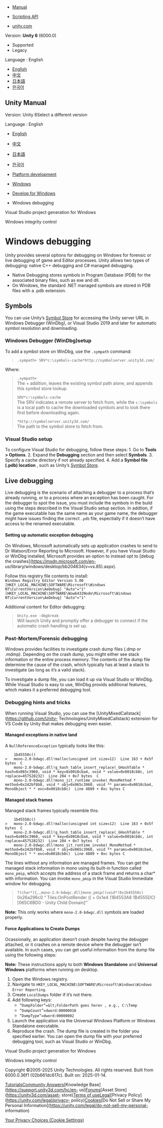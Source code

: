 [](https://docs.unity3d.com)

  * [Manual](../Manual/index.html)
  * [Scripting API](../ScriptReference/index.html)

  * [unity.com](https://unity.com/)

Version: **Unity 6** (6000.0)

  * Supported
  * Legacy

Language : English

  * [English](/Manual/WindowsDebugging.html)
  * [中文](/cn/current/Manual/WindowsDebugging.html)
  * [日本語](/ja/current/Manual/WindowsDebugging.html)
  * [한국어](/kr/current/Manual/WindowsDebugging.html)

[](https://docs.unity3d.com)

## Unity Manual

Version: Unity 6Select a different version

Language : English

  * [English](/Manual/WindowsDebugging.html)
  * [中文](/cn/current/Manual/WindowsDebugging.html)
  * [日本語](/ja/current/Manual/WindowsDebugging.html)
  * [한국어](/kr/current/Manual/WindowsDebugging.html)

  * [Platform development ](PlatformSpecific.html)
  * [Windows](Windows.html)
  * [Develop for Windows](windows-develop.html)
  * Windows debugging

[](VisualStudioprojectgenerationWindows.html)

Visual Studio project generation for Windows

[](WindowsLowIntegrity.html)

Windows integrity control

# Windows debugging

Unity provides several options for debugging on Windows for forensic or live
debugging of game and Editor processes. Unity allows two types of debugging:
native C++ debugging and C# managed debugging.

  * Native Debugging stores symbols in Program Database (PDB) for the associated binary files, such as exe and dll.
  * On Windows, the standard .NET managed symbols are stored in PDB files with a .pdb extension.

## Symbols

You can use Unity’s [Symbol Store](http://symbolserver.unity3d.com/) for
accessing the Unity server URL in Windows Debugger (WinDbg), or Visual Studio
2019 and later for automatic symbol resolution and downloading.

### Windows Debugger (WinDbg)setup

To add a symbol store on WinDbg, use the `.sympath` command:

> `.sympath+ SRV*c:\symbols-cache*http://symbolserver.unity3d.com/`

Where:

> `.sympath+`  
>  The + addition, leaves the existing symbol path alone, and appends this
> symbol store lookup.
>
> `SRV*c:\symbols-cache`  
>  The SRV indicates a remote server to fetch from, while the `c:\symbols` is
> a local path to cache the downloaded symbols and to look there first before
> downloading again.
>
> `*http://symbolserver.unity3d.com/`  
>  The path to the symbol store to fetch from.

### Visual Studio setup

To configure Visual Studio for debugging, follow these steps: 1\. Go to
**Tools > Options**. 2\. Expand the **Debugging** section and then select
**Symbols**. 3\. Specify a cache directory if not already specified. 4\. Add a
**Symbol file (.pdb) location** , such as Unity’s [Symbol
Store](http://symbolserver.unity3d.com/).

## Live debugging

Live debugging is the scenario of attaching a debugger to a process that’s
already running, or to a process where an exception has been caught. For the
debugger to spot the issue, you must include the symbols in the build using
the steps described in the Visual Studio setup section. In addtion, if the
game executable has the same name as your game name, the debugger might have
issues finding the correct `.pdb` file, espectially if it doesn’t have access
to the renamed executable.

#### Setting up automatic exception debugging

On Windows, Microsoft automatically sets up application crashes to send to Dr
Watson/Error Reporting to Microsoft. However, if you have Visual Studio or
WinDbg installed, Microsoft provides an option to instead opt to [debug the
crashes](https://msdn.microsoft.com/en-
us/library/windows/desktop/bb204634\(v=vs.85\).aspx).

Follow this registry file contents to install:  
` Windows Registry Editor Version 5.00
[HKEY_LOCAL_MACHINE\SOFTWARE\Microsoft\Windows NT\CurrentVersion\AeDebug]
"Auto"="1" [HKEY_LOCAL_MACHINE\SOFTWARE\Wow6432Node\Microsoft\Windows
NT\CurrentVersion\AeDebug] "Auto"="1" `

Additional content for Editor debugging:

> `Unity.exe -dbgbreak`  
>  Will launch Unity and promptly offer a debugger to connect if the automatic
> crash handling is set up.

### Post-Mortem/Forensic debugging

Windows provides facilities to investigate crash dump files (.dmp or .mdmp).
Depending on the crash dump, you might either see stack information or the
entire process memory. The contents of the dump file determine the cause of
the crash, which typically has at least a stack to investigate (as long as
it’s a valid stack).

To investigate a dump file, you can load it up via Visual Studio or WinDbg.
While Visual Studio is easy to use, WinDbg provids additional features, which
makes it a preferred debugging tool.

### Debugging hints and tricks

When running Visual Studio, you can use the
[UnityMixedCallstack](https://github.com/Unity-
Technologies/UnityMixedCallstack) extension for VS Code by Unity that makes
debugging even easier.

#### Managed exceptions in native land

A `NullReferenceException` typically looks like this:

    
    
        1b45558c()  
    >   mono-2.0-bdwgc.dll!malloc(unsigned int size=12)  Line 163 + 0x5f bytes  C  
        mono-2.0-bdwgc.dll!g_hash_table_insert_replace(_GHashTable * hash=0x065c3960, void * key=0x0018cba4, void * value=0x0018cb8c, int replace=457528232)  Line 204 + 0x7 bytes  C  
        mono-2.0-bdwgc.dll!mono_jit_runtime_invoke(_MonoMethod * method=0x242bf8b0, void * obj=0x065c3960, void ** params=0x0018cba4, MonoObject * * exc=0x0018cb8c)  Line 4889 + 0xc bytes C  
    

#### Managed stack frames

Managed stack frames typically resemble this:

    
    
        1b45558c()  
    >   mono-2.0-bdwgc.dll!malloc(unsigned int size=12)  Line 163 + 0x5f bytes  C  
        mono-2.0-bdwgc.dll!g_hash_table_insert_replace(_GHashTable * hash=0x065c3960, void * key=0x0018cba4, void * value=0x0018cb8c, int replace=457528232)  Line 204 + 0x7 bytes  C  
        mono-2.0-bdwgc.dll!mono_jit_runtime_invoke(_MonoMethod * method=0x242bf8b0, void * obj=0x065c3960, void ** params=0x0018cba4, MonoObject * * exc=0x0018cb8c)  Line 4889 + 0xc bytes C  
    

The lines without any information are managed frames. You can get the managed
stack information in mono using its built-in function called `mono_pmip`,
which accepts the address of a stack frame and returns a char* with
information. You can invoke `mono_pmip` in the Visual Studio Immediate window
for debugging.

> `?(char*){,,mono-2.0-bdwgc.dll}mono_pmip((void*)0x1b45558c)`  
>  0x26a296c0 “ Tiles:OnPostRender () + 0x1e4 (1B4553A8 1B4555DC) [065C6BD0 -
> Unity Child Domain]”`

**Note:** This only works where `mono-2.0-bdwgc.dll` symbols are loaded
properly.

#### Force Applications to Create Dumps

Ocassionally, an application doesn’t crash despite having the debugger
attached, or it crashes on a remote device where the debugger isn’t available.
In such cases, you can get useful information from the dump file using the
following steps:

**Note:** These instructions apply to both **Windows Standalone** and
**Universal Windows** platforms when running on desktop.

  1. Open the Windows registry.
  2. Navigate to `HKEY_LOCAL_MACHINE\SOFTWARE\Microsoft\Windows\Windows Error Reporting`.
  3. Create `LocalDumps` folder if it’s not there.
  4. Add following keys: 
     * `“DumpFolder”=&lt;FolderPath goes here> , e.g., C:\Temp`
     * `“DumpCount”=dword:00000010`
     * `“DumpType”=dword:00000002`
  5. Launch the application via the Universal Windows Platform or Windows Standalone executable.
  6. Reproduce the crash. The dump file is created in the folder you specified earlier. You can open the dump file with your preferred debugging tool, such as Visual Studio or WinDbg.

[](VisualStudioprojectgenerationWindows.html)

Visual Studio project generation for Windows

[](WindowsLowIntegrity.html)

Windows integrity control

Copyright ©2005-2025 Unity Technologies. All rights reserved. Built from
6000.0.36f1 (02b661dc617c). Built on: 2025-01-14.

[Tutorials](https://learn.unity.com/)[Community
Answers](https://answers.unity3d.com)[Knowledge
Base](https://support.unity3d.com/hc/en-
us)[Forums](https://forum.unity3d.com)[Asset Store](https://unity3d.com/asset-
store)[Terms of
use](https://docs.unity3d.com/Manual/TermsOfUse.html)[Legal](https://unity.com/legal)[Privacy
Policy](https://unity.com/legal/privacy-
policy)[Cookies](https://unity.com/legal/cookie-policy)[Do Not Sell or Share
My Personal Information](https://unity.com/legal/do-not-sell-my-personal-
information)

[Your Privacy Choices (Cookie Settings)](javascript:void\(0\);)

